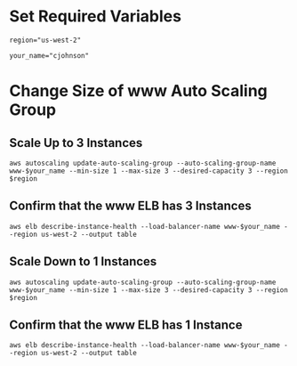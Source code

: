 # Set Required Variables

`region="us-west-2"`

`your_name="cjohnson"`

# Change Size of www Auto Scaling Group

## Scale Up to 3 Instances

`aws autoscaling update-auto-scaling-group --auto-scaling-group-name www-$your_name --min-size 1 --max-size 3 --desired-capacity 3 --region $region`

## Confirm that the www ELB has 3 Instances

`aws elb describe-instance-health --load-balancer-name www-$your_name --region us-west-2 --output table`

## Scale Down to 1 Instances

`aws autoscaling update-auto-scaling-group --auto-scaling-group-name www-$your_name --min-size 1 --max-size 3 --desired-capacity 3 --region $region`

## Confirm that the www ELB has 1 Instance

`aws elb describe-instance-health --load-balancer-name www-$your_name --region us-west-2 --output table`
